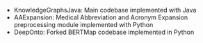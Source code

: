 - KnowledgeGraphsJava: Main codebase implemented with Java
- AAExpansion: Medical Abbreviation and Acronym Expansion preprocessing module implemented with Python
- DeepOnto: Forked BERTMap codebase implemented in Python
